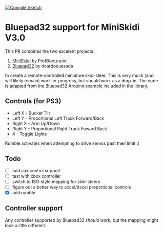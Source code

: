 [![Compile Sketch](https://github.com/JohnFodero/MiniSkidi-V3.0/actions/workflows/compile-sketch.yml/badge.svg)](https://github.com/JohnFodero/MiniSkidi-V3.0/actions/workflows/compile-sketch.yml)

# Bluepad32 support for MiniSkidi V3.0

This PR combines the two excelent projects:
1. [MiniSkidi](https://github.com/ProfBoots/MiniSkidi-V3.0) by ProfBoots and
2. [Bluepad32](https://github.com/ricardoquesada/bluepad32) by ricardoquesada

to create a remote-controlled miniature skid-steer. This is very much (and will likely remain) work-in-progress, but should work as a drop-in. The code is adapted from the Bluepad32 Arduino example included in the library. 

## Controls (for PS3)
 * Left X - Bucket Tilt
 * Left Y - Proportional Left Track Forward/Back
 * Right X - Arm Up/Down
 * Right Y - Proportional Right Track Foward Back
 * X - Toggle Lights

 Rumble activates when attempting to drive servos past their limit :) 
## Todo
- [ ] add aux control support 
- [ ] test with xbox controller 
- [ ] switch to ISO-style mapping for skid-steers
- [ ] figure out a better way to accel/decel proportional controls
- [x] add rumble

## Controller support
Any controller supported by Bluepad32 _should_ work, but the mapping might look a little different. 